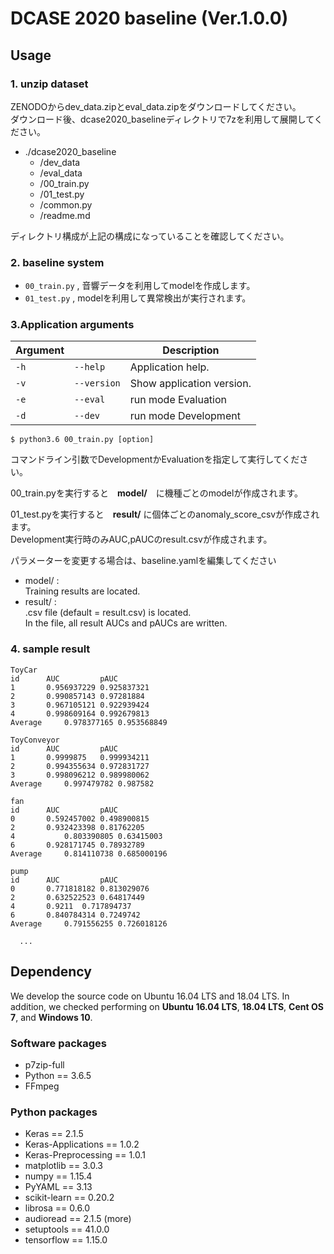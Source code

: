 # DCASE 2020 baseline (Ver.1.0.0)




## Usage

### 1. unzip dataset

ZENODOからdev_data.zipとeval_data.zipをダウンロードしてください。  
ダウンロード後、dcase2020_baselineディレクトリで7zを利用して展開してください。


- ./dcase2020_baseline
    - /dev_data
    - /eval_data
    - /00_train.py
    - /01_test.py
    - /common.py
    - /readme.md

ディレクトリ構成が上記の構成になっていることを確認してください。


### 2. baseline system
- `00_train.py` , 音響データを利用してmodelを作成します。
- `01_test.py`  , modelを利用して異常検出が実行されます。

### 3.Application arguments

| Argument                    |                                   | Description                                                  |
| --------------------------- | --------------------------------- | ------------------------------------------------------------ |
| `-h`                        | `--help`                          | Application help.                                            |
| `-v`                        | `--version`                       | Show application version.                                    |
| `-e`                        | `--eval`                          | run mode Evaluation                                          |                     
| `-d`                        | `--dev`                           | run mode Development                                         |
```
$ python3.6 00_train.py [option]
```

コマンドライン引数でDevelopmentかEvaluationを指定して実行してください。

00_train.pyを実行すると　**model/**　に機種ごとのmodelが作成されます。

01_test.pyを実行すると　**result/** に個体ごとのanomaly_score_csvが作成されます。  
Development実行時のみAUC,pAUCのresult.csvが作成されます。

パラメーターを変更する場合は、baseline.yamlを編集してください

- model/ :  
	Training results are located.  
- result/ :  
	.csv file (default = result.csv) is located.  
	In the file, all result AUCs and pAUCs are written.

### 4. sample result
```  
ToyCar		
id	    AUC	        pAUC
1	    0.956937229	0.925837321
2	    0.990857143	0.97281884
3	    0.967105121	0.922939424
4	    0.998609164	0.992679813
Average	    0.978377165	0.953568849
		
ToyConveyor		
id	    AUC	        pAUC
1	    0.9999875	0.999934211
2	    0.994355634	0.972831727
3	    0.998096212	0.989980062
Average	    0.997479782	0.987582
		
fan		
id	    AUC	        pAUC
0	    0.592457002	0.498900815
2	    0.932423398	0.81762205
4           0.803390805	0.63415003
6	    0.928171745	0.78932789
Average	    0.814110738	0.685000196
		
pump		
id	    AUC	        pAUC
0	    0.771818182	0.813029076
2	    0.632522523	0.64817449
4	    0.9211	0.717894737
6	    0.840784314	0.7249742
Average	    0.791556255	0.726018126

  ...
```

## Dependency

We develop the source code on Ubuntu 16.04 LTS and 18.04 LTS.
In addition, we checked performing on **Ubuntu 16.04 LTS**, **18.04 LTS**, **Cent OS 7**, and **Windows 10**.

### Software packages
- p7zip-full
- Python == 3.6.5
- FFmpeg

### Python packages
- Keras                         == 2.1.5
- Keras-Applications            == 1.0.2
- Keras-Preprocessing           == 1.0.1
- matplotlib                    == 3.0.3
- numpy                         == 1.15.4
- PyYAML                        == 3.13
- scikit-learn                  == 0.20.2
- librosa                       == 0.6.0
- audioread                     == 2.1.5 (more)
- setuptools                    == 41.0.0
- tensorflow                    == 1.15.0
